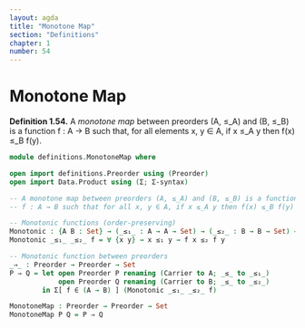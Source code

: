 ```yaml
---
layout: agda
title: "Monotone Map"
section: "Definitions"
chapter: 1
number: 54
---
```


# Monotone Map

**Definition 1.54.** A *monotone map* between preorders (A, ≤_A) and (B, ≤_B) is a function f : A → B such that, for all elements x, y ∈ A, if x ≤_A y then f(x) ≤_B f(y).

```agda
module definitions.MonotoneMap where

open import definitions.Preorder using (Preorder)
open import Data.Product using (Σ; Σ-syntax)

-- A monotone map between preorders (A, ≤_A) and (B, ≤_B) is a function
-- f : A → B such that for all x, y ∈ A, if x ≤_A y then f(x) ≤_B f(y)

-- Monotonic functions (order-preserving)
Monotonic : {A B : Set} → (_≤₁_ : A → A → Set) → (_≤₂_ : B → B → Set) → (A → B) → Set
Monotonic _≤₁_ _≤₂_ f = ∀ {x y} → x ≤₁ y → f x ≤₂ f y

-- Monotonic function between preorders
_⇒_ : Preorder → Preorder → Set
P ⇒ Q = let open Preorder P renaming (Carrier to A; _≤_ to _≤₁_)
            open Preorder Q renaming (Carrier to B; _≤_ to _≤₂_)
        in Σ[ f ∈ (A → B) ] (Monotonic _≤₁_ _≤₂_ f)

MonotoneMap : Preorder → Preorder → Set
MonotoneMap P Q = P ⇒ Q
```
